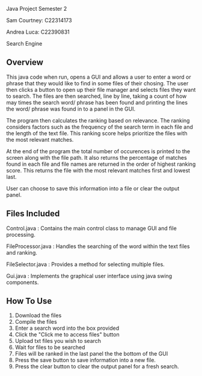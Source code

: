 Java Project Semester 2

Sam Courtney: C22314173

Andrea Luca: C22390831

Search Engine

## Overview

This java code when run, opens a GUI and allows a user to enter a word or phrase that they would like to find in some files of
their chosing. The user then clicks a button to open up their file manager and selects files they want to search.
The files are then searched, line by line, taking a count of how may times the search word/ phrase has been found
and printing the lines the word/ phrase was found in to a panel in the GUI.

The program then calculates the ranking based on relevance. The ranking considers factors such as the frequency of the search term 
in each file and the length of the text file. This ranking score helps prioritize the files with the most relevant matches.

At the end of the program the total number of occurences is printed to the screen along with the file path. 
It also returns the percentage of matches found in each file and file names are returned in the order of highest ranking score.
This returns the file with the most relevant matches first and lowest last.

User can choose to save this information into a file or clear the output panel.


## Files Included

Control.java : Contains the main control class to manage GUI and file processing.

FileProcessor.java : Handles the searching of the word within the text files and ranking.

FileSelector.java : Provides a method for selecting multiple files.

Gui.java : Implements the graphical user interface using java swing components.

## How To Use

1. Download the files
2. Compile the files
3. Enter a search word into the box provided
4. Click the "Click me to access files" button
5. Upload txt files you wish to search
6. Wait for files to be searched
7. Files will be ranked in the last panel the the bottom of the GUI
8. Press the save button to save information into a new file.
9. Press the clear button to clear the output panel for a fresh search.
